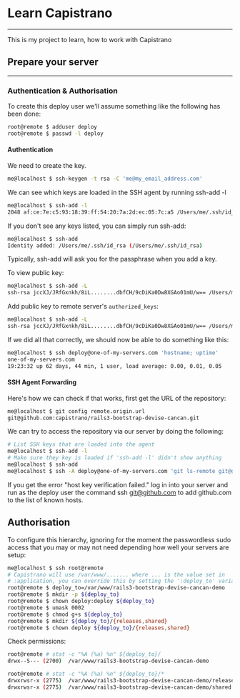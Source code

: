 # Learn Capistrano
------

This is my project to learn, how to work with Capistrano

## Prepare your server
------

### Authentication & Authorisation

To create this deploy user we'll assume something like the following has been
done:

```bash
root@remote $ adduser deploy
root@remote $ passwd -l deploy
```

#### Authentication

We need to create the key.

```bash
me@localhost $ ssh-keygen -t rsa -C 'me@my_email_address.com'
```


We can see which keys are loaded in the SSH agent by running ssh-add -l

```bash
me@localhost $ ssh-add -l
2048 af:ce:7e:c5:93:18:39:ff:54:20:7a:2d:ec:05:7c:a5 /Users/me/.ssh/id_rsa (RSA)
```

If you don't see any keys listed, you can simply run ssh-add:

```bash
me@localhost $ ssh-add
Identity added: /Users/me/.ssh/id_rsa (/Users/me/.ssh/id_rsa)
```

Typically, ssh-add will ask you for the passphrase when you add a key.


To view public key:

```bash
me@localhost $ ssh-add -L
ssh-rsa jccXJ/JRfGxnkh/8iL........dbfCH/9cDiKa0Dw8XGAo01mU/w== /Users/me/.ssh/id_rsa
```

Add public key to remote server's `authorized_keys`:

```bash
me@localhost $ ssh-add -L
ssh-rsa jccXJ/JRfGxnkh/8iL........dbfCH/9cDiKa0Dw8XGAo01mU/w== /Users/me/.ssh/id_rsa
```

If we did all that correctly, we should now be able to do something like this:

```bash
me@localhost $ ssh deploy@one-of-my-servers.com 'hostname; uptime'
one-of-my-servers.com
19:23:32 up 62 days, 44 min, 1 user, load average: 0.00, 0.01, 0.05
```

#### SSH Agent Forwarding

Here's how we can check if that works, first get the URL of the repository:

```bash
me@localhost $ git config remote.origin.url
git@github.com:capistrano/rails3-bootstrap-devise-cancan.git
```


We can try to access the repository via our server by doing the following:

```bash
# List SSH keys that are loaded into the agent
me@localhost $ ssh-add -l
# Make sure they key is loaded if 'ssh-add -l' didn't show anything
me@localhost $ ssh-add
me@localhost $ ssh -A deploy@one-of-my-servers.com 'git ls-remote git@github.com:capistrano/rails3-bootstrap-devise-cancan.git'
```

If you get the error "host key verification failed." log in into your server and
run as the deploy user the command ssh git@github.com to add github.com to the list of known hosts.

## Authorisation

To configure this hierarchy, ignoring for the moment the passwordless sudo access that you may or may not need depending how well your servers are setup:

```bash
me@localhost $ ssh root@remote
# Capistrano will use /var/www/....... where ... is the value set in
# :application, you can override this by setting the ':deploy_to' variable
root@remote $ deploy_to=/var/www/rails3-bootstrap-devise-cancan-demo
root@remote $ mkdir -p ${deploy_to}
root@remote $ chown deploy:deploy ${deploy_to}
root@remote $ umask 0002
root@remote $ chmod g+s ${deploy_to}
root@remote $ mkdir ${deploy_to}/{releases,shared}
root@remote $ chown deploy ${deploy_to}/{releases,shared}
```


Check permissions:

```bash
root@remote # stat -c "%A (%a) %n" ${deploy_to}/
drwx--S--- (2700)  /var/www/rails3-bootstrap-devise-cancan-demo

root@remote # stat -c "%A (%a) %n" ${deploy_to}/*
drwxrwsr-x (2775)  /var/www/rails3-bootstrap-devise-cancan-demo/releases
drwxrwsr-x (2775)  /var/www/rails3-bootstrap-devise-cancan-demo/shared
```
